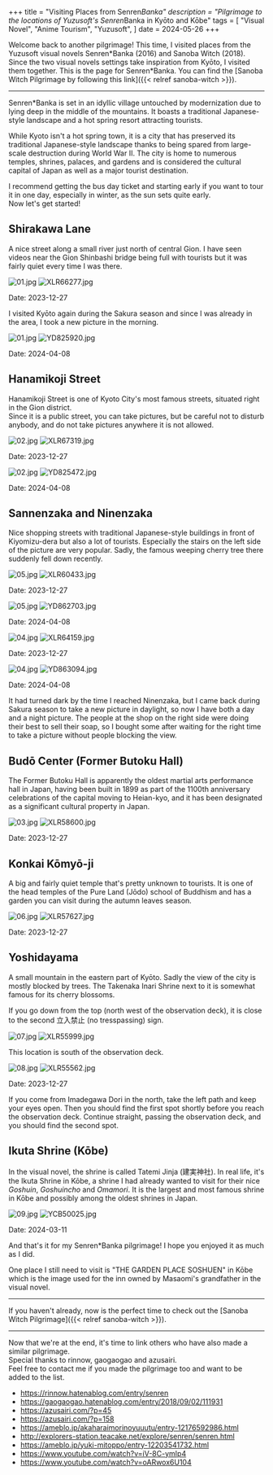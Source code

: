 +++
title = "Visiting Places from Senren*Banka"
description = "Pilgrimage to the locations of Yuzusoft's Senren*Banka in Kyōto and Kōbe"
tags = [
  "Visual Novel",
  "Anime Tourism",
  "Yuzusoft",
]
date = 2024-05-26
+++

Welcome back to another pilgrimage! This time, I visited places from the Yuzusoft visual novels Senren\*Banka (2016) and Sanoba Witch (2018). Since the two visual novels settings take inspiration from Kyōto, I visited them together. This is the page for Senren\*Banka. You can find the [Sanoba Witch Pilgrimage by following this link]({{< relref sanoba-witch >}}).

---

Senren*Banka is set in an idyllic village untouched by modernization due to lying deep in the middle of the mountains. It boasts a traditional Japanese-style landscape and a hot spring resort attracting tourists.

While Kyoto isn't a hot spring town, it is a city that has preserved its traditional Japanese-style landscape thanks to being spared from large-scale destruction during World War II. The city is home to numerous temples, shrines, palaces, and gardens and is considered the cultural capital of Japan as well as a major tourist destination.

I recommend getting the bus day ticket and starting early if you want to tour it in one day, especially in winter, as the sun sets quite early.  
Now let's get started!

## Shirakawa Lane

A nice street along a small river just north of central Gion.
I have seen videos near the Gion Shinbashi bridge being full with tourists but it was fairly quiet every time I was there.

![01.jpg](img/cg/01.jpg)
![XLR66277.jpg](img/XLR66277.jpg)

Date: 2023-12-27

I visited Kyōto again during the Sakura season and since I was already in the area, I took a new picture in the morning.

![01.jpg](img/cg/01.jpg)
![YD825920.jpg](img/YD825920.jpg)

Date: 2024-04-08

## Hanamikoji Street

Hanamikoji Street is one of Kyoto City's most famous streets, situated right in the Gion district.  
Since it is a public street, you can take pictures, but be careful not to disturb anybody, and do not take pictures anywhere it is not allowed.

![02.jpg](img/cg/02.jpg)
![XLR67319.jpg](img/XLR67319.jpg)

Date: 2023-12-27

![02.jpg](img/cg/02.jpg)
![YD825472.jpg](img/YD825472.jpg)

Date: 2024-04-08

## Sannenzaka and Ninenzaka

Nice shopping streets with traditional Japanese-style buildings in front of Kiyomizu-dera but also a lot of tourists.
Especially the stairs on the left side of the picture are very popular.
Sadly, the famous weeping cherry tree there suddenly fell down recently.

![05.jpg](img/cg/05.jpg)
![XLR60433.jpg](img/XLR60433.jpg)

Date: 2023-12-27

![05.jpg](img/cg/05.jpg)
![YD862703.jpg](img/YD862703.jpg)

Date: 2024-04-08

![04.jpg](img/cg/04.jpg)
![XLR64159.jpg](img/XLR64159.jpg)

Date: 2023-12-27

![04.jpg](img/cg/04.jpg)
![YD863094.jpg](img/YD863094.jpg)

Date: 2024-04-08

It had turned dark by the time I reached Ninenzaka, but I came back during Sakura season to take a new picture in daylight, so now I have both a day and a night picture.
The people at the shop on the right side were doing their best to sell their soap, so I bought some after waiting for the right time to take a picture without people blocking the view.

## Budō Center (Former Butoku Hall)

The Former Butoku Hall is apparently the oldest martial arts performance hall in Japan, having been built in 1899 as part of the 1100th anniversary celebrations of the capital moving to Heian-kyo, and it has been designated as a significant cultural property in Japan.

![03.jpg](img/cg/03.jpg)
![XLR58600.jpg](img/XLR58600.jpg)

Date: 2023-12-27

## Konkai Kōmyō-ji

A big and fairly quiet temple that's pretty unknown to tourists. It is one of the head temples of the Pure Land (Jōdo) school of Buddhism
and has a garden you can visit during the autumn leaves season.

![06.jpg](img/cg/06.jpg)
![XLR57627.jpg](img/XLR57627.jpg)

Date: 2023-12-27

## Yoshidayama

A small mountain in the eastern part of Kyōto. Sadly the view of the city is mostly blocked by trees.
The Takenaka Inari Shrine next to it is somewhat famous for its cherry blossoms.

If you go down from the top (north west of the observation deck), it is close to the second 立入禁止 (no tresspassing) sign.

![07.jpg](img/cg/07.jpg)
![XLR55999.jpg](img/XLR55999.jpg)

This location is south of the observation deck.

![08.jpg](img/cg/08.jpg)
![XLR55562.jpg](img/XLR55562.jpg)

Date: 2023-12-27

If you come from Imadegawa Dori in the north, take the left path and keep your eyes open. Then you should find the first spot shortly before you reach the observation deck.
Continue straight, passing the observation deck, and you should find the second spot.

## Ikuta Shrine (Kōbe)

In the visual novel, the shrine is called Tatemi Jinja (建実神社). In real life, it's the Ikuta Shrine in Kōbe, a shrine I had already wanted to visit for their nice _Goshuin_, _Goshuincho_ and _Omamori_.
It is the largest and most famous shrine in Kōbe and possibly among the oldest shrines in Japan.

![09.jpg](img/cg/09.jpg)
![YCB50025.jpg](img/YCB50025.jpg)

Date: 2024-03-11

And that's it for my Senren\*Banka pilgrimage! I hope you enjoyed it as much as I did.

One place I still need to visit is "THE GARDEN PLACE SOSHUEN" in Kōbe which is the image used for the inn owned by Masaomi's grandfather in the visual novel.

---

If you haven't already, now is the perfect time to check out the [Sanoba Witch Pilgrimage]({{< relref sanoba-witch >}}).

---

Now that we're at the end, it's time to link others who have also made a similar pilgrimage.  
Special thanks to rinnow, gaogaogao and azusairi.  
Feel free to contact me if you made the pilgrimage too and want to be added to the list.

- <https://rinnow.hatenablog.com/entry/senren>
- <https://gaogaogao.hatenablog.com/entry/2018/09/02/111931>
- <https://azusairi.com/?p=45>
- <https://azusairi.com/?p=158>
- <https://ameblo.jp/akaharaimorinoyuuutu/entry-12176592986.html>
- <http://explorers-station.teacake.net/explore/senren/senren.html>
- <https://ameblo.jp/yuki-mitoppo/entry-12203541732.html>
- <https://www.youtube.com/watch?v=iV-8C-ymIp4>
- <https://www.youtube.com/watch?v=oARwox6U104>
